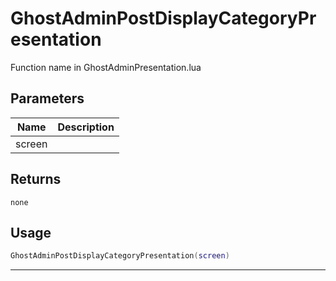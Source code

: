 # GhostAdminPostDisplayCategoryPresentation

Function name in GhostAdminPresentation.lua

## Parameters

| Name   | Description |
| ------ | ----------- |
| screen |             |

## Returns

`none`

## Usage

```lua
GhostAdminPostDisplayCategoryPresentation(screen)
```

---
